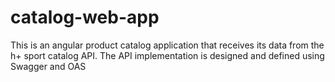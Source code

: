 # catalog-web-app
This is an angular product catalog application that receives its data from the h+ sport catalog API. The API implementation is designed and defined using Swagger and OAS
